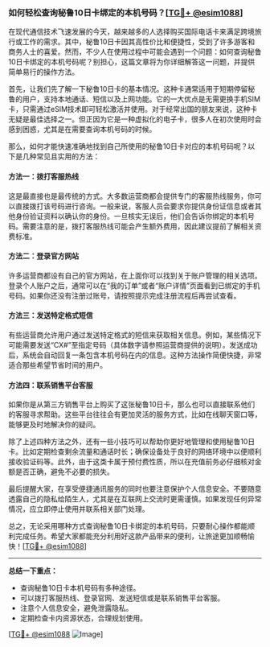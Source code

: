 ### 如何轻松查询秘鲁10日卡绑定的本机号码？[[TG💪+ @esim1088](https://t.me/s/esim1088)]

在现代通信技术飞速发展的今天，越来越多的人选择购买国际电话卡来满足跨境旅行或工作的需求。其中，秘鲁10日卡因其高性价比和便捷性，受到了许多游客和商务人士的喜爱。然而，不少人在使用过程中可能会遇到一个问题：如何查询秘鲁10日卡绑定的本机号码呢？别担心，这篇文章将为你详细解答这一问题，并提供简单易行的操作方法。

首先，让我们先了解一下秘鲁10日卡的基本情况。这种卡通常适用于短期停留秘鲁的用户，支持本地通话、短信以及上网功能。它的一大优点是无需更换手机SIM卡，只需通过eSIM技术即可轻松激活并使用。对于经常出国的朋友来说，这种卡无疑是最佳选择之一。但正因为它是一种虚拟化的电子卡，很多人在初次使用时会感到困惑，尤其是在需要查询本机号码的时候。

那么，如何才能快速准确地找到自己所使用的秘鲁10日卡对应的本机号码呢？以下是几种常见且实用的方法：

#### 方法一：拨打客服热线
这是最直接也是最传统的方式。大多数运营商都会提供专门的客服热线服务，你可以直接拨打该号码进行咨询。一般来说，客服人员会要求你提供身份证信息或者其他身份验证资料以确认你的身份。一旦核实无误后，他们会告诉你绑定的本机号码。需要注意的是，拨打客服热线可能会产生额外费用，因此建议提前了解相关资费标准。

#### 方法二：登录官方网站
许多运营商都设有自己的官方网站，在上面你可以找到关于账户管理的相关选项。登录个人账户之后，通常可以在“我的订单”或者“账户详情”页面看到已绑定的手机号码。如果你还没有注册过账号，请按照提示完成注册流程后再尝试查看。

#### 方法三：发送特定格式短信
有些运营商允许用户通过发送特定格式的短信来获取相关信息。例如，某些情况下可能需要发送“CX#”至指定号码（具体数字请参照运营商提供的说明）。发送成功后，系统会自动回复一条包含本机号码在内的信息。这种方法操作简便快捷，非常适合那些希望节省时间的用户。

#### 方法四：联系销售平台客服
如果你是从第三方销售平台上购买了这张秘鲁10日卡，那么也可以直接联系他们的客服寻求帮助。这些平台往往会有更加灵活的服务方式，比如在线聊天窗口等，能够更及时地解决你的疑问。

除了上述四种方法之外，还有一些小技巧可以帮助你更好地管理和使用秘鲁10日卡。比如定期检查剩余流量和通话时长；确保设备处于良好的网络环境中以便顺利接收验证码等。此外，由于这类卡属于预付费性质，所以在充值前务必仔细核对金额是否正确，避免不必要的损失。

最后提醒大家，在享受便捷通讯服务的同时也要注意保护个人信息安全。不要随意透露自己的隐私给陌生人，尤其是在互联网上交流时更需谨慎。如果发现任何异常情况，应立即停止使用并联系相关部门处理。

总之，无论采用哪种方式查询秘鲁10日卡绑定的本机号码，只要耐心操作都能顺利完成任务。希望大家都能充分利用好这款产品带来的便利，让旅途更加顺畅愉快！[[TG💪+ @esim1088](https://t.me/s/esim1088)]

---

**总结一下重点：**
- 查询秘鲁10日卡本机号码有多种途径。
- 可以拨打客服热线、登录官网、发送短信或是联系销售平台客服。
- 注意个人信息安全，避免泄露隐私。
- 定期检查卡内资源状态，合理规划使用。

[[TG💪+ @esim1088](https://t.me/s/esim1088) ![Image](https://i.postimg.cc/4NQfJmqS/Snipaste-2025-05-13-00-14-12.png)]